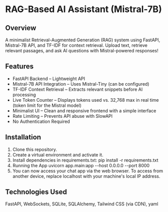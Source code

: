 # RAG-Based AI Assistant (Mistral-7B)

## Overview
A minimalist Retrieval-Augmented Generation (RAG) system using FastAPI, Mistral-7B API, and TF-IDF for context retrieval.
Upload text, retrieve relevant passages, and ask AI questions with Mistral-powered responses!

## Features
- FastAPI Backend – Lightweight API
- Mistral-7B API Integration – Uses Mistral-Tiny (can be configured)
- TF-IDF Context Retrieval – Extracts relevant snippets before AI processing
- Live Token Counter – Displays tokens used vs. 32,768 max in real time (token limit for the Mistral model)
- Minimalist UI – Clean and responsive frontend with a simple interface
- Rate Limiting – Prevents API abuse with SlowAPI
- No Authentication Required

## Installation
1. Clone this repository.
2. Create a virtual environment and activate it.
3. Install dependencies in requirements.txt:
    pip install -r requirements.txt
4. Running the App
    uvicorn app.main:app --host 0.0.0.0 --port 8000
5. You can now access your chat app via the web browser. To access from another device, replace localhost with your machine's local IP address.

## Technologies Used
FastAPI, 
WebSockets, 
SQLite, 
SQLAlchemy, 
Tailwind CSS (via CDN), 
yaml

